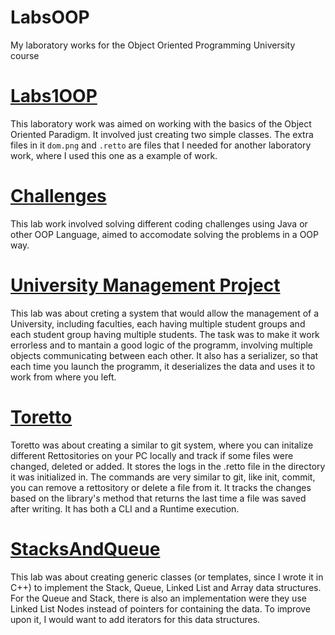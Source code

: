# LabsOOP
My laboratory works for the Object Oriented Programming University course

# [Labs1OOP](https://github.com/Flexksx/LabsOOP/tree/main/Labs1OOP)
This laboratory work was aimed on working with the basics of the Object Oriented Paradigm. It involved just creating two simple classes.
The extra files in it ```dom.png``` and ```.retto``` are files that I needed for another laboratory work, where I used this one as a example of work.

# [Challenges](https://github.com/Flexksx/LabsOOP/tree/main/Challenges)
This lab work involved solving different coding challenges using Java or other OOP Language, aimed to accomodate solving the problems in a OOP way.

# [University Management Project](https://github.com/Flexksx/LabsOOP/tree/main/UniversityManagement/Project)
This lab was about creting a system that would allow the management of a University, including faculties, each having multiple student groups and each student group having multiple students.
The task was to make it work errorless and to mantain a good logic of the programm, involving multiple objects communicating between each other.
It also has a serializer, so that each time you launch the programm, it deserializes the data and uses it to work from where you left.

# [Toretto](https://github.com/Flexksx/LabsOOP/tree/main/Toretto)
Toretto was about creating a similar to git system, where you can initalize different Rettositories on your PC locally and track if some files were changed, deleted or added.
It stores the logs in the .retto file in the directory it was initialized in.
The commands are very similar to git, like init, commit, you can remove a rettository or
delete a file from it. It tracks the changes based on the <filesystem> library's method that returns the last
time a file was saved after writing. It has both a CLI and a Runtime execution.

# [StacksAndQueue](https://github.com/Flexksx/LabsOOP/tree/main/StackQueueLab)
This lab was about creating generic classes (or templates, since I wrote it in C++) to implement the Stack, Queue, Linked List and Array data structures.
For the Queue and Stack, there is also an implementation were they use Linked List Nodes instead of pointers for containing the data.
To improve upon it, I would want to add iterators for this data structures.
